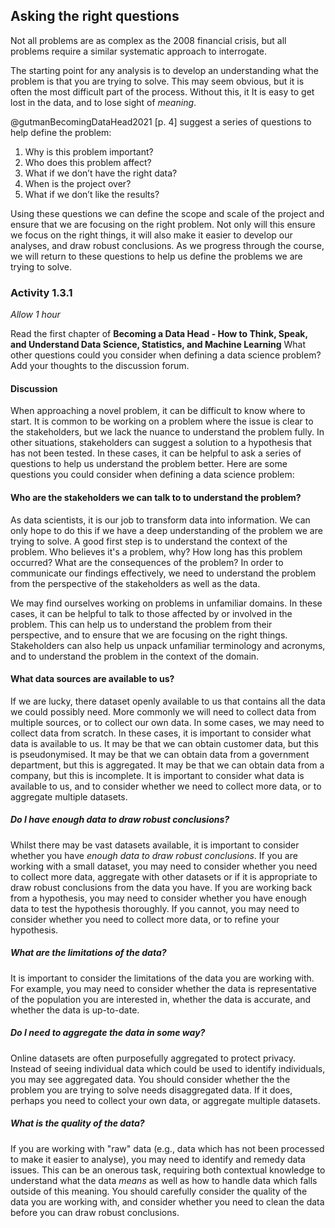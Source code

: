 ## Asking the right questions

Not all problems are as complex as the 2008 financial crisis, but all problems
require a similar systematic approach to interrogate.

The starting point for any analysis is to develop an understanding what the
problem is that you are trying to solve. This may seem obvious, but it is often
the most difficult part of the process. Without this, it It is easy to get lost
in the data, and to lose sight of _meaning_.

@gutmanBecomingDataHead2021 [p. 4] suggest a series of questions to help define
the problem:

1. Why is this problem important?
2. Who does this problem affect?
3. What if we don’t have the right data?
4. When is the project over?
5. What if we don’t like the results?

Using these questions we can define the scope and scale of the project and
ensure that we are focusing on the right problem. Not only will this ensure we
focus on the right things, it will also make it easier to develop our analyses,
and draw robust conclusions. As we progress through the course, we will return
to these questions to help us define the problems we are trying to solve.

### Activity 1.3.1

_Allow 1 hour_

Read the first chapter of **Becoming a Data Head - How to Think, Speak, and
Understand Data Science, Statistics, and Machine Learning** What other questions
could you consider when defining a data science problem? Add your thoughts to
the discussion forum.

#### Discussion

When approaching a novel problem, it can be difficult to know where to start. It
is common to be working on a problem where the issue is clear to the
stakeholders, but we lack the nuance to understand the problem fully. In other
situations, stakeholders can suggest a solution to a hypothesis that has not
been tested. In these cases, it can be helpful to ask a series of questions to
help us understand the problem better. Here are some questions you could
consider when defining a data science problem:

#### Who are the stakeholders we can talk to to understand the problem?

As data scientists, it is our job to transform data into information. We can
only hope to do this if we have a deep understanding of the problem we are
trying to solve. A good first step is to understand the context of the problem.
Who believes it's a problem, why? How long has this problem occurred? What are
the consequences of the problem? In order to communicate our findings
effectively, we need to understand the problem from the perspective of the
stakeholders as well as the data.

We may find ourselves working on problems in unfamiliar domains. In these cases,
it can be helpful to talk to those affected by or involved in the problem. This
can help us to understand the problem from their perspective, and to ensure that
we are focusing on the right things. Stakeholders can also help us unpack
unfamiliar terminology and acronyms, and to understand the problem in the
context of the domain.

#### What data sources are available to us?

If we are lucky, there dataset openly available to us that contains all the data
we could possibly need. More commonly we will need to collect data from multiple
sources, or to collect our own data. In some cases, we may need to collect data
from scratch. In these cases, it is important to consider what data is available
to us. It may be that we can obtain customer data, but this is pseudonymised. It
may be that we can obtain data from a government department, but this is
aggregated. It may be that we can obtain data from a company, but this is
incomplete. It is important to consider what data is available to us, and to
consider whether we need to collect more data, or to aggregate multiple
datasets.

##### Do I have enough data to draw robust conclusions?

Whilst there may be vast datasets available, it is important to consider whether
you have _enough data to draw robust conclusions_. If you are working with a
small dataset, you may need to consider whether you need to collect more data,
aggregate with other datasets or if it is appropriate to draw robust conclusions
from the data you have. If you are working back from a hypothesis, you may need
to consider whether you have enough data to test the hypothesis thoroughly. If
you cannot, you may need to consider whether you need to collect more data, or
to refine your hypothesis.

##### What are the limitations of the data?

It is important to consider the limitations of the data you are working with.
For example, you may need to consider whether the data is representative of the
population you are interested in, whether the data is accurate, and whether the
data is up-to-date.

##### Do I need to aggregate the data in some way?

Online datasets are often purposefully aggregated to protect privacy. Instead of
seeing individual data which could be used to identify individuals, you may see
aggregated data. You should consider whether the the problem you are trying to
solve needs disaggregated data. If it does, perhaps you need to collect your own
data, or aggregate multiple datasets.

##### What is the quality of the data?

If you are working with "raw" data (e.g., data which has not been processed to
make it easier to analyse), you may need to identify and remedy data issues.
This can be an onerous task, requiring both contextual knowledge to understand
what the data _means_ as well as how to handle data which falls outside of this
meaning. You should carefully consider the quality of the data you are working
with, and consider whether you need to clean the data before you can draw robust
conclusions.

